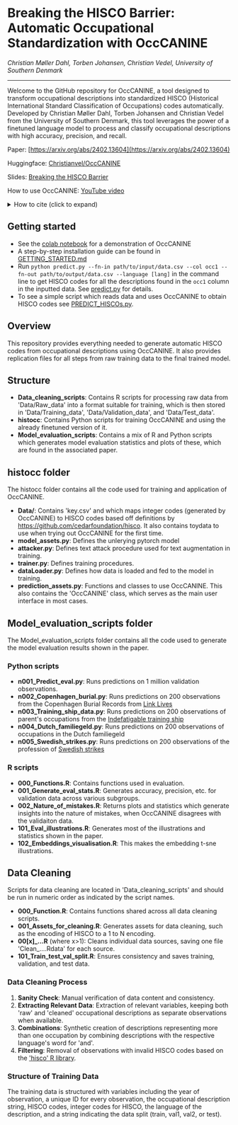 Breaking the HISCO Barrier: Automatic Occupational Standardization with OccCANINE
=====================
*Christian Møller Dahl, Torben Johansen, Christian Vedel,*
*University of Southern Denmark*

--------
Welcome to the GitHub repository for OccCANINE, a tool designed to transform occupational descriptions into standardized HISCO (Historical International Standard Classification of Occupations) codes automatically. Developed by Christian Møller Dahl, Torben Johansen and Christian Vedel from the University of Southern Denmark, this tool leverages the power of a finetuned language model to process and classify occupational descriptions with high accuracy, precision, and recall. 

Paper: [https://arxiv.org/abs/2402.13604](https://arxiv.org/abs/2402.13604)

Huggingface: [Christianvel/OccCANINE](https://huggingface.co/Christianvedel/OccCANINE)

Slides: [Breaking the HISCO Barrier](https://raw.githack.com/christianvedels/OccCANINE/main/Project_dissemination/HISCO%20Slides/Slides.html)

How to use OccCANINE: [YouTube video](https://youtu.be/BF_oNe-sABQ?si=uEgNYLtPGNYAXCDK)

<details>
  <summary>How to cite (click to expand)</summary>

  Dahl, C. M., Johansen, T., Vedel, C. (2024). Breaking the HISCO Barrier: Automatic Occupational Standardization with *OccCANINE*. [arxiv.org/abs/2402.13604](https://arxiv.org/abs/2402.13604)
  
  ```bibtex
  @misc{OccC2024breaking,
      title={Breaking the HISCO Barrier: Automatic Occupational Standardization with OccCANINE}, 
      author={Christian Møller Dahl and Torben Johansen and Christian Vedel},
      year={2024},
      eprint={2402.13604},
      archivePrefix={arXiv},
      primaryClass={cs.CL}
      url={https://arxiv.org/abs/2402.13604}
  }
  ```
</details>

Getting started
--------
- See the [colab notebook](https://github.com/christianvedels/OccCANINE/blob/main/OccCANINE_colab.ipynb) for a demonstration of OccCANINE
- A step-by-step installation guide can be found in [GETTING_STARTED.md](https://github.com/christianvedels/OccCANINE/blob/main/GETTING_STARTED.md)
- Run `python predict.py --fn-in path/to/input/data.csv --col occ1 --fn-out path/to/output/data.csv --language [lang]` in the command line to get HISCO codes for all the descriptions found in the `occ1` column in the inputted data. See [predict.py](https://github.com/christianvedels/OccCANINE/blob/main/predict.py) for details.
- To see a simple script which reads data and uses OccCANINE to obtain HISCO codes see  [PREDICT_HISCOs.py](https://github.com/christianvedels/OccCANINE/blob/main/PREDICT_HISCOs.py).

Overview
--------

This repository provides everything needed to generate automatic HISCO codes from occupational descriptions using OccCANINE. It also provides replication files for all steps from raw training data to the final trained model. 

Structure
---------

*   **Data\_cleaning\_scripts**: Contains R scripts for processing raw data from 'Data/Raw\_data' into a format suitable for training, which is then stored in 'Data/Training\_data', 'Data/Validation\_data', and 'Data/Test\_data'.
*   **histocc**: Contains Python scripts for training OccCANINE and using the already finetuned version of it.
*   **Model_evaluation_scripts**: Contains a mix of R and Python scripts which generates model evaluation statistics and plots of these, which are found in the associated paper.

histocc folder
-------------
The histocc folder contains all the code used for training and application of OccCANINE. 

*   **Data/**: Contains 'key.csv' and which maps integer codes (generated by OccCANINE) to HISCO codes based off definitions by https://github.com/cedarfoundation/hisco. It also contains toydata to use when trying out OccCANINE for the first time.
*   **model_assets.py**: Defines the unlerying pytorch model
*   **attacker.py**: Defines text attack procedure used for text augmentation in training.
*   **trainer.py**: Defines training procedures.
*   **dataLoader.py**: Defines how data is loaded and fed to the model in training.
*   **prediction_assets.py**: Functions and classes to use OccCANINE. This also contains the 'OccCANINE' class, which serves as the main user interface in most cases.

Model_evaluation_scripts folder
-------------
The Model_evaluation_scripts folder contains all the code used to generate the model evaluation results shown in the paper. 

### Python scripts
*   **n001_Predict_eval.py**: Runs predictions on 1 million validation observations.
*   **n002_Copenhagen_burial.py**: Runs predictions on 200 observations from the Copenhagen Burial Records from [Link Lives](https://www.rigsarkivet.dk/udforsk/link-lives-data/)
*   **n003_Training_ship_data.py**: Runs predictions on 200 observations of parent's occupations from the [Indefatigable training ship](https://reshare.ukdataservice.ac.uk/853251/)
*   **n004_Dutch_familiegeld.py**: Runs predictions on 200 observations of occupations in the Dutch familiegeld 
*   **n005_Swedish_strikes.py**: Runs predictions on 200 observations of the profession of [Swedish strikes]([https://reshare.ukdataservice.ac.uk/853251/](https://hdl.handle.net/10622/TAVJXR))

### R scripts
*   **000_Functions.R**: Contains functions used in evaluation.
*   **001_Generate_eval_stats.R**: Generates accuracy, precision, etc. for validation data across various subgroups.
*   **002_Nature_of_mistakes.R**: Returns plots and statistics which generate insights into the nature of mistakes, when OccCANINE disagrees with the validaiton data.
*   **101_Eval_illustrations.R**: Generates most of the illustrations and statistics shown in the paper.
*   **102_Embeddings_visualisation.R**: This makes the embedding t-sne illustrations.

Data Cleaning
-------------

Scripts for data cleaning are located in 'Data\_cleaning\_scripts' and should be run in numeric order as indicated by the script names.

*   **000\_Function.R**: Contains functions shared across all data cleaning scripts.
*   **001\_Assets\_for\_cleaning.R**: Generates assets for data cleaning, such as the encoding of HISCO to a 1 to N encoding.
*   **00\[x\]\_...R** (where x>1): Cleans individual data sources, saving one file 'Clean\_....Rdata' for each source.
*   **101\_Train\_test\_val\_split.R**: Ensures consistency and saves training, validation, and test data.

### Data Cleaning Process

1.  **Sanity Check**: Manual verification of data content and consistency.
2.  **Extracting Relevant Data**: Extraction of relevant variables, keeping both 'raw' and 'cleaned' occupational descriptions as separate observations when available.
3.  **Combinations**: Synthetic creation of descriptions representing more than one occupation by combining descriptions with the respective language's word for 'and'.
4.  **Filtering**: Removal of observations with invalid HISCO codes based on the ['hisco' R library](https://github.com/cedarfoundation/hisco).

### Structure of Training Data

The training data is structured with variables including the year of observation, a unique ID for every observation, the occupational description string, HISCO codes, integer codes for HISCO, the language of the description, and a string indicating the data split (train, val1, val2, or test).

